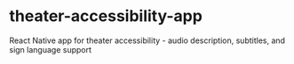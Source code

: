 # theater-accessibility-app
React Native app for theater accessibility - audio description, subtitles, and sign language support

